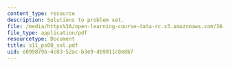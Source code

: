 ```yaml
---
content_type: resource
description: Solutions to problem set.
file: /media/https%3A/open-learning-course-data-rc.s3.amazonaws.com/16-01-unified-engineering-i-ii-iii-iv-fall-2005-spring-2006/e099879b4c8352acb3e9db9911c8e8b7_s11_ps08_sol.pdf
file_type: application/pdf
resourcetype: Document
title: s11_ps08_sol.pdf
uid: e099879b-4c83-52ac-b3e9-db9911c8e8b7
---
```

